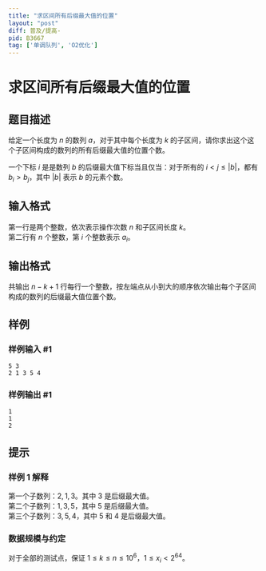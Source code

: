 ```yaml
---
title: "求区间所有后缀最大值的位置"
layout: "post"
diff: 普及/提高-
pid: B3667
tag: ['单调队列', 'O2优化']
---
```

# 求区间所有后缀最大值的位置
## 题目描述

给定一个长度为 $n$ 的数列 $a$，对于其中每个长度为 $k$ 的子区间，请你求出这个这个子区间构成的数列的所有后缀最大值的位置个数。

一个下标 $i$ 是是数列 $b$ 的后缀最大值下标当且仅当：对于所有的 $i < j \leq |b|$，都有 $b_i > b_j$，其中 $|b|$ 表示 $b$ 的元素个数。

## 输入格式

第一行是两个整数，依次表示操作次数 $n$ 和子区间长度 $k$。  
第二行有 $n$ 个整数，第 $i$ 个整数表示 $a_i$。
## 输出格式

共输出 $n - k + 1$ 行每行一个整数，按左端点从小到大的顺序依次输出每个子区间构成的数列的后缀最大值位置个数。
## 样例

### 样例输入 #1
```
5 3
2 1 3 5 4
```
### 样例输出 #1
```
1
1
2
```
## 提示

### 样例 1 解释

第一个子数列：$2, 1, 3$。其中 $3$ 是后缀最大值。  
第二个子数列：$1, 3, 5$，其中 $5$ 是后缀最大值。  
第三个子数列：$3,5,4$，其中 $5$ 和 $4$ 是后缀最大值。

### 数据规模与约定

对于全部的测试点，保证 $1 \leq k \leq n \leq 10^6$，$1 \leq x_i \lt 2^{64}$。

